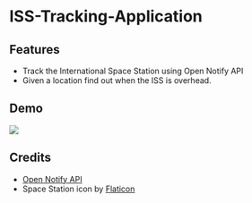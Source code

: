 # ISS-Tracking-Application

## Features
- Track the International Space Station using Open Notify API
- Given a location find out when the ISS is overhead.

## Demo
![](demo.gif)

## Credits
- [Open Notify API](http://open-notify.org/Open-Notify-API)
- Space Station icon by [Flaticon](https://www.flaticon.com/free-icon/satellite_2876735) 

